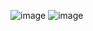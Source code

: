 ![image](https://github.com/user-attachments/assets/3c020cb2-855d-424d-a7fa-240df722b0a2)
![image](https://github.com/user-attachments/assets/cef98d8e-7463-4c5c-b0ec-f0d28cee42dd)

